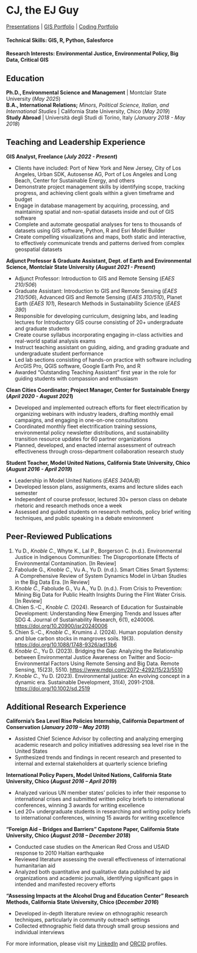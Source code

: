 # CJ, the EJ Guy

[Presentations](./presentations.html) | [GIS Portfolio](./GIS_portfolio.html) | [Coding Portfolio](./CodingPortfolio.html)

#### Technical Skills: GIS, R, Python, Salesforce
#### Research Interests: Environmental Justice, Environmental Policy, Big Data, Critical GIS

## Education
**Ph.D., Environmental Science and Management** | Montclair State University (_May 2025_) <br>
**B.A., International Relations;** _Minors, Political Science, Italian, and International Studies_ | California State University, Chico (_May 2019_)<br>
**Study Abroad** | Università degli Studi di Torino, Italy (_January 2018 - May 2018_)<br>


## Teaching and Leadership Experience 
**GIS Analyst, Freelance (_July 2022 - Present_)**
- Clients have included: Port of New York and New Jersey, City of Los Angeles, Urban SDK, Autosense AG, Port of Los Angeles and Long Beach, Center for Sustainable Energy, and others
-	Demonstrate project management skills by identifying scope, tracking progress, and achieving client goals within a given timeframe and budget
-	Engage in database management by acquiring, processing, and maintaining spatial and non-spatial datasets inside and out of GIS software 
-	Complete and automate geospatial analyses for tens to thousands of datasets using GIS software, Python, R and Esri Model Builder
-	Create compelling visualizations and maps, both static and interactive, to effectively communicate trends and patterns derived from complex geospatial datasets

**Adjunct Professor & Graduate Assistant, Dept. of Earth and Environmental Science, Montclair State University (_August 2021 - Present_)**
- Adjunct Professor: Introduction to GIS and Remote Sensing (_EAES 210/506_)
- Graduate Assistant: Introduction to GIS and Remote Sensing (_EAES 210/506_), Advanced GIS and Remote Sensing (_EAES 310/510_), Planet Earth (_EAES 101_), Research Methods in Sustainability Science (_EAES 390_)
-	Responsible for developing curriculum, designing labs, and leading lectures for Introductory GIS course consisting of 20+ undergraduate and graduate students 
-	Create course syllabus incorporating engaging in-class activities and real-world spatial analysis exams
-	Instruct teaching assistant on guiding, aiding, and grading graduate and undergraduate student performance 
-	Led lab sections consisting of hands-on practice with software including ArcGIS Pro, QGIS software, Google Earth Pro, and R
-	Awarded “Outstanding Teaching Assistant” first year in the role for guiding students with compassion and enthusiasm  

**Clean Cities Coordinator; Project Manager, Center for Sustainable Energy (_April 2020 - August 2021_)**
-	Developed and implemented outreach efforts for fleet electrification by organizing webinars with industry leaders, drafting monthly email campaigns, and engaging in one-on-one consultations
-	Coordinated monthly fleet electrification training sessions, environmental policy newsletter distributions, and sustainability transition resource updates for 60 partner organizations 
-	Planned, developed, and enacted internal assessment of outreach effectiveness through cross-department collaboration research study  

**Student Teacher, Model United Nations, California State University, Chico (_August 2016 - April 2019_)**
- Leadership in Model United Nations (_EAES 340A/B_)
-	Developed lesson plans, assignments, exams and lecture slides each semester 
-	Independent of course professor, lectured 30+ person class on debate rhetoric and research methods once a week
-	Assessed and guided students on research methods, policy brief writing techniques, and public speaking in a debate environment

## Peer-Reviewed Publications
1. Yu D., *Knoble C.*, Whyte K., Lal P., Borgerson C. (n.d.). Environmental Justice in Indigenous Communities: The Disproportionate Effects of Environmental Contamination. [In Review]
2. Fabolude G., *Knoble C*., Vu A., Yu D. (n.d.). Smart Cities Smart Systems: A Comprehensive Review of System Dynamics Model in Urban Studies in the Big Data Era. [In Review]
3. *Knoble C.*, Fabolude G., Vu A., Yu D. (n.d.). From Crisis to Prevention: Mining Big Data for Public Health Insights During the Flint Water Crisis. [In Review]
4. Chien S.-C., *Knoble C.* (2024). Research of Education for Sustainable Development: Understanding New Emerging Trends and Issues after SDG 4. Journal of Sustainability Research, 6(1), e240006. https://doi.org/10.20900/jsr20240006
5. Chien S.-C., *Knoble C.*, Krumins J. (2024). Human population density and blue carbon stocks in mangroves soils. 19(3). https://doi.org/10.1088/1748-9326/ad13b6
6. *Knoble C.*, Yu D. (2023). Bridging the Gap: Analyzing the Relationship between Environmental Justice Awareness on Twitter and Socio-Environmental Factors Using Remote Sensing and Big Data. Remote Sensing, 15(23), 5510. https://www.mdpi.com/2072-4292/15/23/5510
7. *Knoble C.*, Yu D. (2023). Environmental justice: An evolving concept in a dynamic era. Sustainable Development, 31(4), 2091-2108. https://doi.org/10.1002/sd.2519


## Additional Research Experience
**California’s Sea Level Rise Policies Internship, California Department of Conservation (_January 2019 – May 2019_)**
-	Assisted Chief Science Advisor by collecting and analyzing emerging academic research and policy initiatives addressing sea level rise in the United States 
-	Synthesized trends and findings in recent research and presented to internal and external stakeholders at quarterly science briefing 

**International Policy Papers, Model United Nations, California State University, Chico (_August 2016 – April 2019_)**
-	Analyzed various UN member states’ policies to infer their response to international crises and submitted written policy briefs to international conferences, winning 3 awards for writing excellence
-	Led 20+ undergraduate students in researching and writing policy briefs to international conferences, winning 15 awards for writing excellence

**“Foreign Aid – Bridges and Barriers” Capstone Paper, California State University, Chico (_August 2018 – December 2018_)**
-	Conducted case studies on the American Red Cross and USAID response to 2010 Haitian earthquake
-	Reviewed literature assessing the overall effectiveness of international humanitarian aid
-	Analyzed both quantitative and qualitative data published by aid organizations and academic journals, identifying significant gaps in intended and manifested recovery efforts 

**“Assessing Impacts at the Alcohol Drug and Education Center” Research Methods, California State University, Chico (_December 2016_)**
-	Developed in-depth literature review on ethnographic research techniques, particularly in community outreach settings 
-	Collected ethnographic field data through small group sessions and individual interviews


For more information, please visit my [LinkedIn](https://www.linkedin.com/in/charles-knoble/) and [ORCID](https://orcid.org/0000-0002-6363-3580) profiles.
